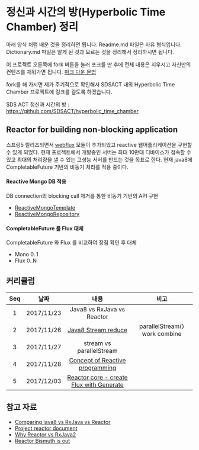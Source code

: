 # 정신과 시간의 방(Hyperbolic Time Chamber) 정리

아래 양식 처럼 배운 것을 정리하면 됩니다. Readme.md 파일은 자유 형식입니다. 
Dictionary.md 파일은 알게 된 것과 모르는 것을 정리해서 정리하시면 됩니다.

이 프로젝트 오른쪽에 fork 버튼을 눌러 포크를 딴 후에 전체 내용은 지우시고 자신만의 컨텐츠를 채워가면 됩니다. [마크 다운 문법](https://gist.github.com/ihoneymon/652be052a0727ad59601)  

fork를 해 가시면 제가 주기적으로 확인해서 SDSACT 내의 Hyperbolic Time Chamber 프로젝트에 링크를 걸도록 하겠습니다.

SDS ACT 정신과 시간의 방 : https://github.com/SDSACT/hyperbolic_time_chamber 

## Reactor for building non-blocking application
스프링5 릴리즈되면서 [webflux](https://docs.spring.io/spring-framework/docs/5.0.0.BUILD-SNAPSHOT/spring-framework-reference/html/web-reactive.html) 모듈이 추가되었고 
reactive 웹어플리케이션을 구현할 수 있게 되었다. 현재 프로젝트에서 개발중인 서버는 최대 10만대 디바이스가 접속할 수 있고 최대의 처리량을 낼 수 있는 고성능 서버를 만드는 것을 목표로 한다.
현재 java8에 CompletableFuture 기반의 비동기 처리를 적용 중이다.
#### Reactive Mongo DB 적용
DB connection의 blocking call 제거를 통한 비동기 기반의 API 구현
- [ReactiveMongoTemplate](https://github.com/spring-projects/spring-data-mongodb/blob/master/src/main/asciidoc/reference/reactive-mongodb.adoc)
- [ReactiveMongoRepository](https://github.com/spring-projects/spring-data-mongodb/blob/master/src/main/asciidoc/reference/reactive-mongo-repositories.adoc)

#### CompletableFuture 를 Flux 대체
CompletableFuture 와 Flux 를 비교하여 장점 확인 후 대체
- Mono 0..1
- Flux 0..N

## 커리큘럼
| Seq |    날짜    |             내용             |  비고  |
|:---:|:----------:|:----------------------------:|:------:|
|  1  | 2017/11/23 | Java8 vs RxJava vs Reactor   |        |
|  2  | 2017/11/26 | [Java8 Stream reduce](https://github.com/gregor77/chamber/blob/master/reactive/README.md)  | parallelStream() work combine |
|  3  | 2017/11/27 | stream vs parallelStream     |        |
|  4  | 2017/11/28 | [Concept of Reactive programming](https://github.com/gregor77/chamber/blob/master/reactive/README.md)   |        |
|  5  | 2017/12/03 | [Reactor core - create Flux with Generate]()   |        |
  
  
## 참고 자료
* [Comparing java8 vs RxJava vs Reactor](http://alexsderkach.io/comparing-java-8-rxjava-reactor/)
* [Project reactor document](https://projectreactor.io/docs/core/release/reference/)
* [Why Reactor vs RxJava2](https://www.infoq.com/articles/reactor-by-example)
* [Reactor Bismuth is out](https://spring.io/blog/2017/09/28/reactor-bismuth-is-out)
